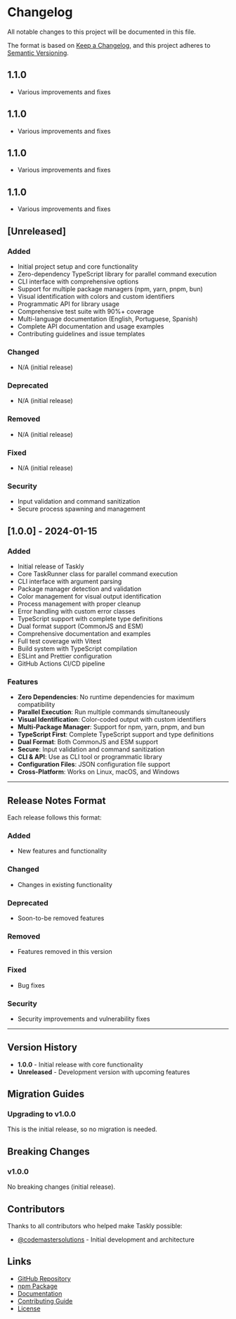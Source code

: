# Changelog

All notable changes to this project will be documented in this file.

The format is based on [Keep a Changelog](https://keepachangelog.com/en/1.0.0/),
and this project adheres to [Semantic Versioning](https://semver.org/spec/v2.0.0.html).

## 1.1.0

- Various improvements and fixes


## 1.1.0

- Various improvements and fixes


## 1.1.0

- Various improvements and fixes


## 1.1.0

- Various improvements and fixes


## [Unreleased]

### Added
- Initial project setup and core functionality
- Zero-dependency TypeScript library for parallel command execution
- CLI interface with comprehensive options
- Support for multiple package managers (npm, yarn, pnpm, bun)
- Visual identification with colors and custom identifiers
- Programmatic API for library usage
- Comprehensive test suite with 90%+ coverage
- Multi-language documentation (English, Portuguese, Spanish)
- Complete API documentation and usage examples
- Contributing guidelines and issue templates

### Changed
- N/A (initial release)

### Deprecated
- N/A (initial release)

### Removed
- N/A (initial release)

### Fixed
- N/A (initial release)

### Security
- Input validation and command sanitization
- Secure process spawning and management

## [1.0.0] - 2024-01-15

### Added
- Initial release of Taskly
- Core TaskRunner class for parallel command execution
- CLI interface with argument parsing
- Package manager detection and validation
- Color management for visual output identification
- Process management with proper cleanup
- Error handling with custom error classes
- TypeScript support with complete type definitions
- Dual format support (CommonJS and ESM)
- Comprehensive documentation and examples
- Full test coverage with Vitest
- Build system with TypeScript compilation
- ESLint and Prettier configuration
- GitHub Actions CI/CD pipeline

### Features
- **Zero Dependencies**: No runtime dependencies for maximum compatibility
- **Parallel Execution**: Run multiple commands simultaneously
- **Visual Identification**: Color-coded output with custom identifiers
- **Multi-Package Manager**: Support for npm, yarn, pnpm, and bun
- **TypeScript First**: Complete TypeScript support and type definitions
- **Dual Format**: Both CommonJS and ESM support
- **Secure**: Input validation and command sanitization
- **CLI & API**: Use as CLI tool or programmatic library
- **Configuration Files**: JSON configuration file support
- **Cross-Platform**: Works on Linux, macOS, and Windows

---

## Release Notes Format

Each release follows this format:

### Added
- New features and functionality

### Changed
- Changes in existing functionality

### Deprecated
- Soon-to-be removed features

### Removed
- Features removed in this version

### Fixed
- Bug fixes

### Security
- Security improvements and vulnerability fixes

---

## Version History

- **1.0.0** - Initial release with core functionality
- **Unreleased** - Development version with upcoming features

## Migration Guides

### Upgrading to v1.0.0

This is the initial release, so no migration is needed.

## Breaking Changes

### v1.0.0

No breaking changes (initial release).

## Contributors

Thanks to all contributors who helped make Taskly possible:

- [@codemastersolutions](https://github.com/codemastersolutions) - Initial development and architecture

## Links

- [GitHub Repository](https://github.com/codemastersolutions/taskly)
- [npm Package](https://www.npmjs.com/package/@codemastersolutions/taskly)
- [Documentation](https://github.com/codemastersolutions/taskly#readme)
- [Contributing Guide](CONTRIBUTING.md)
- [License](LICENSE)